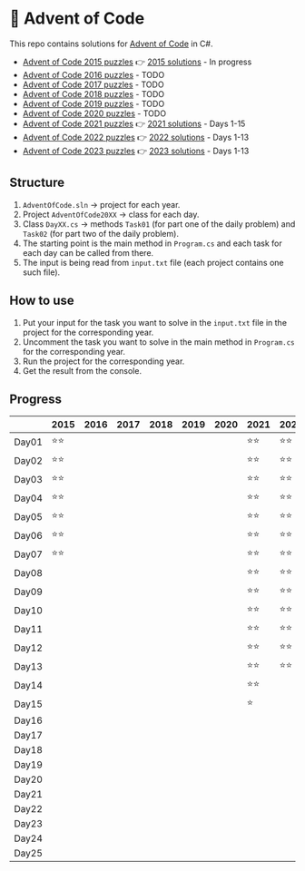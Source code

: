 # :christmas_tree: Advent of Code

This repo contains solutions for [Advent of Code](https://adventofcode.com/) in C#.

- [Advent of Code 2015 puzzles](https://adventofcode.com/2015) :point_right: [2015 solutions](https://github.com/marinakolova/AdventOfCode/tree/main/AdventOfCode2015) - In progress
- [Advent of Code 2016 puzzles](https://adventofcode.com/2016) - TODO
- [Advent of Code 2017 puzzles](https://adventofcode.com/2017) - TODO
- [Advent of Code 2018 puzzles](https://adventofcode.com/2018) - TODO
- [Advent of Code 2019 puzzles](https://adventofcode.com/2019) - TODO
- [Advent of Code 2020 puzzles](https://adventofcode.com/2020) - TODO
- [Advent of Code 2021 puzzles](https://adventofcode.com/2021) :point_right: [2021 solutions](https://github.com/marinakolova/AdventOfCode/tree/main/AdventOfCode2021) - Days 1-15
- [Advent of Code 2022 puzzles](https://adventofcode.com/2022) :point_right: [2022 solutions](https://github.com/marinakolova/AdventOfCode/tree/main/AdventOfCode2022) - Days 1-13
- [Advent of Code 2023 puzzles](https://adventofcode.com/2023) :point_right: [2023 solutions](https://github.com/marinakolova/AdventOfCode/tree/main/AdventOfCode2023) - Days 1-13

## Structure
1. `AdventOfCode.sln` -> project for each year.
2. Project `AdventOfCode20XX` -> class for each day.
3. Class `DayXX.cs` -> methods `Task01` (for part one of the daily problem) and `Task02` (for part two of the daily problem).
4. The starting point is the main method in `Program.cs` and each task for each day can be called from there.
5. The input is being read from `input.txt` file (each project contains one such file).

## How to use
1. Put your input for the task you want to solve in the `input.txt` file in the project for the corresponding year.
2. Uncomment the task you want to solve in the main method in `Program.cs` for the corresponding year.
3. Run the project for the corresponding year.
4. Get the result from the console.

## Progress

|       | 2015         | 2016 | 2017 | 2018 | 2019 | 2020 | 2021         | 2022         | 2023         |
| ----- | ----         | ---- | ---- | ---- | ---- | ---- | ----         | ----         | ----         |
| Day01 | :star::star: |      |      |      |      |      | :star::star: | :star::star: | :star::star: |
| Day02 | :star::star: |      |      |      |      |      | :star::star: | :star::star: | :star::star: |
| Day03 | :star::star: |      |      |      |      |      | :star::star: | :star::star: | :star::star: |
| Day04 | :star::star: |      |      |      |      |      | :star::star: | :star::star: | :star::star: |
| Day05 | :star::star: |      |      |      |      |      | :star::star: | :star::star: | :star::star: |
| Day06 | :star::star: |      |      |      |      |      | :star::star: | :star::star: | :star::star: |
| Day07 | :star::star: |      |      |      |      |      | :star::star: | :star::star: | :star::star: |
| Day08 |              |      |      |      |      |      | :star::star: | :star::star: | :star::star: |
| Day09 |              |      |      |      |      |      | :star::star: | :star::star: | :star::star: |
| Day10 |              |      |      |      |      |      | :star::star: | :star::star: | :star::star: |
| Day11 |              |      |      |      |      |      | :star::star: | :star::star: | :star::star: |
| Day12 |              |      |      |      |      |      | :star::star: | :star::star: | :star::star: |
| Day13 |              |      |      |      |      |      | :star::star: | :star::star: | :star:       |
| Day14 |              |      |      |      |      |      | :star::star: |              |              |
| Day15 |              |      |      |      |      |      | :star:       |              |              |
| Day16 |              |      |      |      |      |      |              |              |              |
| Day17 |              |      |      |      |      |      |              |              |              |
| Day18 |              |      |      |      |      |      |              |              |              |
| Day19 |              |      |      |      |      |      |              |              |              |
| Day20 |              |      |      |      |      |      |              |              |              |
| Day21 |              |      |      |      |      |      |              |              |              |
| Day22 |              |      |      |      |      |      |              |              |              |
| Day23 |              |      |      |      |      |      |              |              |              |
| Day24 |              |      |      |      |      |      |              |              |              |
| Day25 |              |      |      |      |      |      |              |              |              |

